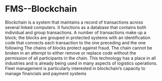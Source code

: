 # FMS--Blockchain
Blockchain is a system that maintains a record of transactions across several linked computers. It functions as a database that contains both individual and group transactions. A number of transactions make up a block; the blocks are grouped in protected systems with an identification code that connects each transaction to the one preceding and the one following
The chains of blocks protect against fraud. The chain cannot be broken in an attempt to either remove or replace code without the permission of all participants in the chain. This technology has a place in all industries and is already being used in many aspects of logistics operations. Fleet management is particularly interested in blockchain’s capacity to manage financials and payment systems 

